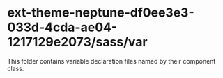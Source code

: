 # ext-theme-neptune-df0ee3e3-033d-4cda-ae04-1217129e2073/sass/var

This folder contains variable declaration files named by their component class.
